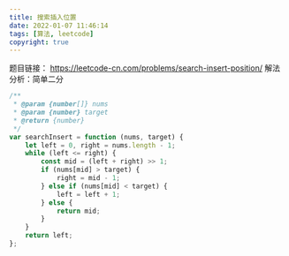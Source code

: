 ```yaml
---
title: 搜索插入位置
date: 2022-01-07 11:46:14
tags: [算法, leetcode]
copyright: true
---
```

题目链接：
https://leetcode-cn.com/problems/search-insert-position/
解法分析：简单二分

```js
/**
 * @param {number[]} nums
 * @param {number} target
 * @return {number}
 */
var searchInsert = function (nums, target) {
    let left = 0, right = nums.length - 1;
    while (left <= right) {
        const mid = (left + right) >> 1;
        if (nums[mid] > target) {
            right = mid - 1;
        } else if (nums[mid] < target) {
            left = left + 1;
        } else {
            return mid;
        }
    }
    return left;
};
```